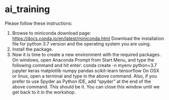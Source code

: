 # ai_training

Please follow these instructions:

1. Browse to miniconda download page: https://docs.conda.io/en/latest/miniconda.html
Download the installation file for python 3.7 version and the operating system you are using.   
2. Install the package.
3. Now it is time to create a new environment with the required packages. On windows, open Anaconda Prompt from Start Menu, and type the following command and hit enter:
conda create -n myenv python=3.7 jupyter keras matplotlib numpy pandas scikit-learn tensorflow
On OSX or linux, open a terminal and type in the above command.
Also, if you prefer to use Spyder as Python IDE, add “spyder” at the end of the above command. 
This should be it. You can close this window until we get back to it in the workshop.
